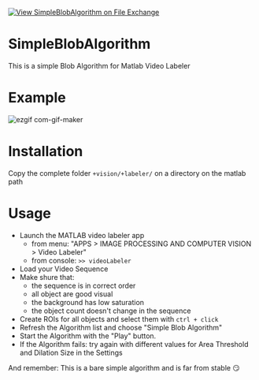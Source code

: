 [![View SimpleBlobAlgorithm on File Exchange](https://www.mathworks.com/matlabcentral/images/matlab-file-exchange.svg)](https://de.mathworks.com/matlabcentral/fileexchange/98094-simpleblobalgorithm)

# SimpleBlobAlgorithm
This is a simple Blob Algorithm for Matlab Video Labeler

# Example
![ezgif com-gif-maker](https://user-images.githubusercontent.com/32844273/130474954-cef5aee4-3ba7-43a8-8a39-ee796571e101.gif)

# Installation
Copy the complete folder ```+vision/+labeler/``` on a directory on the matlab path

# Usage
- Launch the MATLAB video labeler app
  - from menu: "APPS > IMAGE PROCESSING AND COMPUTER VISION > Video Labeler"
  - from console: ```>> videoLabeler```
- Load your Video Sequence
- Make shure that:
  - the sequence is in correct order
  - all object are good visual
  - the background has low saturation
  - the object count doesn't change in the sequence
- Create ROIs for all objects and select them with ```ctrl + click```
- Refresh the Algorithm list and choose "Simple Blob Algorithm"
- Start the Algorithm with the "Play" button.
- If the Algorithm fails: try again with different values for Area Threshold and Dilation Size in the Settings

And remember: This is a bare simple algorithm and is far from stable 😏



